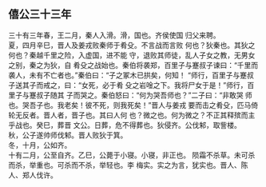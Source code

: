 ## 僖公三十三年

三十有三年春，王二月，秦人入滑。滑，国也。齐侯使国
归父来聘。  
夏，四月辛巳，晋人及姜戎败秦师于肴殳。不言战而言败
何也？狄秦也。其狄之何也？秦越千里之险，入虚国，进不能
守，退败其师徒，乱人子女之教，无男女之别，秦之为狄，自
肴殳之战始也。秦伯将袭郑，百里子与蹇叔子谏曰：“千里而
袭人，未有不亡者也。”秦伯曰：“子之冢木已拱矣，何知！
“师行，百里子与蹇叔子送其子而戒之，曰：“女死，必于肴
殳之岩唫之下。我将尸女于是！”师行，百里子与蹇叔子随其
子而哭之。秦伯怒曰：“何为哭吾师也？”二子曰：“非敢哭
师也。哭吾子也。我老矣！彼不死，则我死矣！”晋人与姜戎
要而击之肴殳，匹马倚轮无反者。晋人者，晋子也。其曰人何
也？微之也。何为微之？不正其释殡而主乎战也。癸巳，葬晋
文公。日葬，危不得葬也。狄侵齐。公伐邾，取訾楼。  
秋，公子遂帅师伐邾。晋人败狄于箕。  
冬，十月，公如齐。  
十有二月，公至自齐。乙巳，公薨于小寝。小寝，非正也。
陨霜不杀草。未可杀而杀，举重也。可杀而不杀，举轻也。李
梅实。实之为言，犹实也。晋人、陈人、郑人伐许。  


